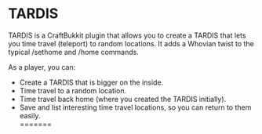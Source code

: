 TARDIS
======
TARDIS is a CraftBukkit plugin that allows you to create a TARDIS that lets you time travel (teleport) to random locations. It adds a Whovian twist to the typical /sethome and /home commands.

As a player, you can:
* Create a TARDIS that is bigger on the inside.
* Time travel to a random location.
* Time travel back home (where you created the TARDIS initially).
* Save and list interesting time travel locations, so you can return to them easily.             
=======